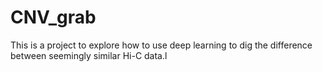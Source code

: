 # CNV_grab
This is a project to explore how to use deep learning to dig the difference between seemingly similar Hi-C data.l
